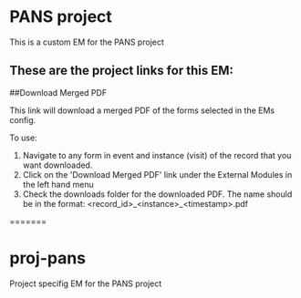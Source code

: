 # PANS project

This is a custom EM for the PANS project

These are the project links for this EM:
-----

##Download Merged PDF

This link will download a merged PDF of the forms selected in the EMs config.

To use:
1. Navigate to any form in event and instance (visit) of the record that you want downloaded.
2. Click on the 'Download Merged PDF' link under the External Modules in the left hand menu
3. Check the downloads folder for the downloaded PDF. The name should be in the format: 
    <record_id>\_\<instance>\_\<timestamp>.pdf 
 

=======
# proj-pans

Project specifig EM for the PANS project

